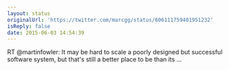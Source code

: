```yaml
---
layout: status
originalUrl: 'https://twitter.com/marcgg/status/606111759401951232'
isReply: false
date: 2015-06-03 14:54:39
---
```


RT @martinfowler: It may be hard to scale a poorly designed but successful software system, but that's still a better place to be than its …

